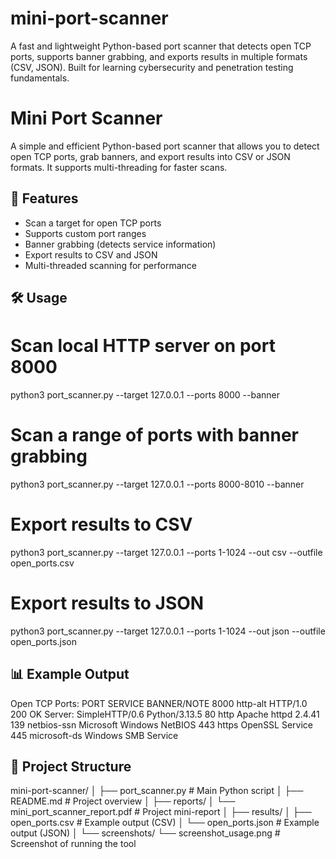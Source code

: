 # mini-port-scanner
A fast and lightweight Python-based port scanner that detects open TCP ports, supports banner grabbing, and exports results in multiple formats (CSV, JSON). Built for learning cybersecurity and penetration testing fundamentals.
# Mini Port Scanner

A simple and efficient Python-based port scanner that allows you to detect open TCP ports, grab banners, and export results into CSV or JSON formats. 
It supports multi-threading for faster scans.

## 🚀 Features
- Scan a target for open TCP ports
- Supports custom port ranges
- Banner grabbing (detects service information)
- Export results to CSV and JSON
- Multi-threaded scanning for performance

## 🛠️ Usage
# Scan local HTTP server on port 8000
python3 port_scanner.py --target 127.0.0.1 --ports 8000 --banner

# Scan a range of ports with banner grabbing
python3 port_scanner.py --target 127.0.0.1 --ports 8000-8010 --banner

# Export results to CSV
python3 port_scanner.py --target 127.0.0.1 --ports 1-1024 --out csv --outfile open_ports.csv

# Export results to JSON
python3 port_scanner.py --target 127.0.0.1 --ports 1-1024 --out json --outfile open_ports.json

## 📊 Example Output
Open TCP Ports:
PORT     SERVICE        BANNER/NOTE
8000     http-alt       HTTP/1.0 200 OK Server: SimpleHTTP/0.6 Python/3.13.5
80       http           Apache httpd 2.4.41
139      netbios-ssn    Microsoft Windows NetBIOS
443      https          OpenSSL Service
445      microsoft-ds   Windows SMB Service

## 📂 Project Structure
mini-port-scanner/
│
├── port_scanner.py               # Main Python script
│
├── README.md                     # Project overview
│
├── reports/
│   └── mini_port_scanner_report.pdf   # Project mini-report
│
├── results/
│   ├── open_ports.csv            # Example output (CSV)
│   └── open_ports.json           # Example output (JSON)
│
└── screenshots/
    └── screenshot_usage.png      # Screenshot of running the tool
